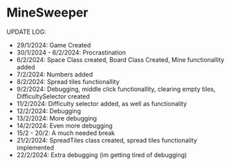 # MineSweeper

UPDATE LOG:
- 29/1/2024: Game Created
- 30/1/2024 - 6/2/2024: Procrastination
- 6/2/2024: Space Class created, Board Class Created, Mine functionallity added
- 7/2/2024: Numbers added
- 8/2/2024: Spread tiles functionallity
- 9/2/2024: Debugging, middle click functionallity, clearing empty tiles, DifficultySelector created
- 11/2/2024: Difficulty selector added, as well as functionality
- 12/2/2024: Debugging
- 13/2/2024: More debugging
- 14/2/2024: Even more debugging
- 15/2 - 20/2: A much needed break
- 21/2/2024: SpreadTiles class created, spread tiles functionality implemented
- 22/2/2024: Extra debugging (im getting tired of debugging)
